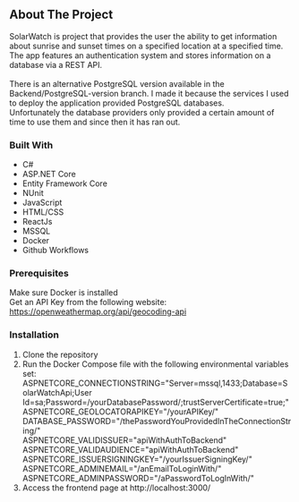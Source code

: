 ## About The Project

SolarWatch is project that provides the user the ability to get information about sunrise and sunset times on a specified location at a specified time. </br>
The app features an authentication system and stores information on a database via a REST API.</br>
</br>
There is an alternative PostgreSQL version available in the Backend/PostgreSQL-version branch. I made it because the services I used to deploy the application provided PostgreSQL databases.</br>
Unfortunately the database providers only provided a certain amount of time to use them and since then it has ran out.


### Built With

* C#
* ASP.NET Core
* Entity Framework Core
* NUnit
* JavaScript
* HTML/CSS
* ReactJs
* MSSQL
* Docker
* Github Workflows




### Prerequisites

Make sure Docker is installed</br>
Get an API Key from the following website: https://openweathermap.org/api/geocoding-api

### Installation

1. Clone the repository
2. Run the Docker Compose file with the following environmental variables set:</br>
ASPNETCORE_CONNECTIONSTRING="Server=mssql,1433;Database=SolarWatchApi;User Id=sa;Password=/yourDatabasePassword/;trustServerCertificate=true;"</br>
ASPNETCORE_GEOLOCATORAPIKEY="/yourAPIKey/"</br>
DATABASE_PASSWORD="/thePasswordYouProvidedInTheConnectionString/"</br>
ASPNETCORE_VALIDISSUER="apiWithAuthToBackend"</br>
ASPNETCORE_VALIDAUDIENCE="apiWithAuthToBackend"</br>
ASPNETCORE_ISSUERSIGNINGKEY="/yourIssuerSigningKey/"</br>
ASPNETCORE_ADMINEMAIL="/anEmailToLoginWith/"</br>
ASPNETCORE_ADMINPASSWORD="/aPasswordToLogInWith/"</br>
3. Access the frontend page at http://localhost:3000/

